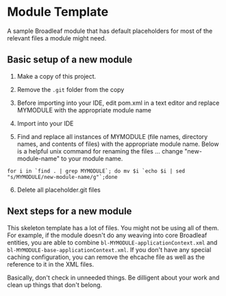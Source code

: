 # Module Template

A sample Broadleaf module that has default placeholders for most of the relevant files a module might need.

## Basic setup of a new module

1. Make a copy of this project.

2. Remove the `.git` folder from the copy

3. Before importing into your IDE, edit pom.xml in a text editor and replace MYMODULE with the appropriate module name

4. Import into your IDE

5. Find and replace all instances of MYMODULE (file names, directory names, and contents of files) with the appropriate module name.   Below is a helpful unix command for renaming the files ... change "new-module-name" to your module name.

```
for i in `find . | grep MYMODULE`; do mv $i `echo $i | sed "s/MYMODULE/new-module-name/g"`;done

```

6. Delete all placeholder.git files

## Next steps for a new module

This skeleton template has a lot of files. You might not be using all of them. For example, if the module doesn't do any weaving into core Broadleaf entities, you are able to combine `bl-MYMODULE-applicationContext.xml` and `bl-MYMODULE-base-applicationContext.xml`. If you don't have any special caching configuration, you can remove the ehcache file as well as the reference to it in the XML files.

Basically, don't check in unneeded things. Be dilligent about your work and clean up things that don't belong.
